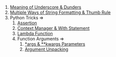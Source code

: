 1. [Meaning of Underscore & Dunders](https://github.com/PrakharDoneriya/Python/blob/master/Meaning_of_Underscore_Dunders.md)
2. [Multiple Ways of String Formatting & Thumb Rule](https://github.com/PrakharDoneriya/Python/blob/master/Multiple_Ways_of_String_Formatting_Thumb_Rule.md)
3. Python Tricks ⇒
    1. [Assertion](https://github.com/PrakharDoneriya/Python/blob/master/Python_Trick_Assertion.md)
    2. [Context Manager & With Statement](https://github.com/PrakharDoneriya/Python/blob/master/Python_Trick_Context_Manager_and_with_Statement.md) 
    3. [Lambda Function](https://github.com/PrakharDoneriya/Python/blob/master/Python_Trick_Lambda_Function.md)
    4. Function Arguments ⇒
        1. [*args & **kwargs Parameters](https://github.com/PrakharDoneriya/Python/blob/master/Python_Trick_args_kwargs_Parameters.md)
        5. [Argument Unpacking](https://github.com/PrakharDoneriya/Python/blob/master/Python_Trick_Function_Arguments_Unpacking.md)